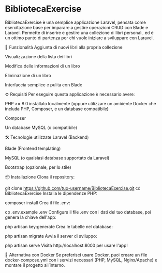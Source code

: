 # BibliotecaExercise
BibliotecaExercise è una semplice applicazione Laravel, pensata come esercitazione base per imparare a gestire operazioni CRUD con Blade e Laravel. Permette di inserire e gestire una collezione di libri personali, ed è un ottimo punto di partenza per chi vuole iniziare a sviluppare con Laravel.

🚀 Funzionalità
Aggiunta di nuovi libri alla propria collezione

Visualizzazione della lista dei libri

Modifica delle informazioni di un libro

Eliminazione di un libro

Interfaccia semplice e pulita con Blade

⚙️ Requisiti
Per eseguire questa applicazione è necessario avere:

PHP >= 8.0 installato localmente
(oppure utilizzare un ambiente Docker che includa PHP, Composer, e un database compatibile)

Composer

Un database MySQL (o compatibile)

🛠️ Tecnologie utilizzate
Laravel (Backend)

Blade (Frontend templating)

MySQL (o qualsiasi database supportato da Laravel)

Bootstrap (opzionale, per lo stile)

📦 Installazione
Clona il repository:

git clone https://github.com/tuo-username/BibliotecaExercise.git
cd BibliotecaExercise
Installa le dipendenze PHP:

composer install
Crea il file .env:

cp .env.example .env
Configura il file .env con i dati del tuo database, poi genera la chiave dell'app:

php artisan key:generate
Crea le tabelle nel database:

php artisan migrate
Avvia il server di sviluppo:

php artisan serve
Visita http://localhost:8000 per usare l'app!

🐳 Alternativa con Docker
Se preferisci usare Docker, puoi creare un file docker-compose.yml con i servizi necessari (PHP, MySQL, Nginx/Apache) e montare il progetto all’interno.